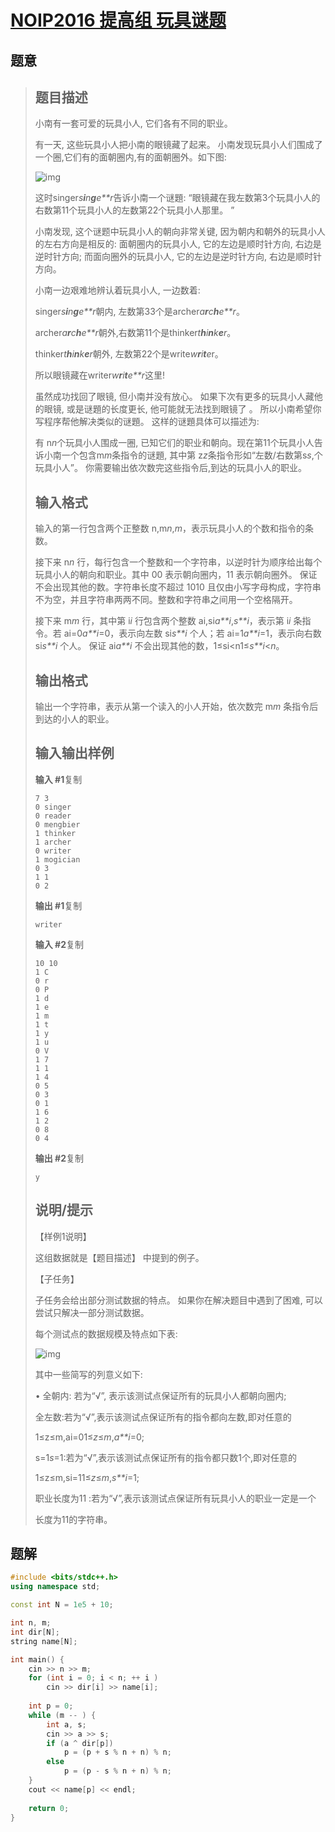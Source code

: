 #  [NOIP2016 提高组 玩具谜题](https://www.luogu.com.cn/problem/P1563)

## 题意

>   ## 题目描述
>
>   小南有一套可爱的玩具小人, 它们各有不同的职业。
>
>   有一天, 这些玩具小人把小南的眼镜藏了起来。 小南发现玩具小人们围成了一个圈,它们有的面朝圈内,有的面朝圈外。如下图:
>
>   ![img](https://cdn.luogu.com.cn/upload/pic/3438.png)
>
>   这时singer*s**i**n**g**e**r*告诉小南一个谜題: “眼镜藏在我左数第3个玩具小人的右数第11个玩具小人的左数第22个玩具小人那里。 ”
>
>   小南发现, 这个谜题中玩具小人的朝向非常关键, 因为朝内和朝外的玩具小人的左右方向是相反的: 面朝圈内的玩具小人, 它的左边是顺时针方向, 右边是逆时针方向; 而面向圈外的玩具小人, 它的左边是逆时针方向, 右边是顺时针方向。
>
>   小南一边艰难地辨认着玩具小人, 一边数着:
>
>   singer*s**i**n**g**e**r*朝内, 左数第33个是archer*a**r**c**h**e**r*。
>
>   archer*a**r**c**h**e**r*朝外,右数第11个是thinker*t**h**i**n**k**e**r*。
>
>   thinker*t**h**i**n**k**e**r*朝外, 左数第22个是write*w**r**i**t**e*r。
>
>   所以眼镜藏在writer*w**r**i**t**e**r*这里!
>
>   虽然成功找回了眼镜, 但小南并没有放心。 如果下次有更多的玩具小人藏他的眼镜, 或是谜題的长度更长, 他可能就无法找到眼镜了 。 所以小南希望你写程序帮他解决类似的谜題。 这样的谜題具体可以描述为:
>
>   有 n*n*个玩具小人围成一圈, 已知它们的职业和朝向。现在第11个玩具小人告诉小南一个包含m*m*条指令的谜題, 其中第 z*z*条指令形如“左数/右数第s*s*,个玩具小人”。 你需要输出依次数完这些指令后,到达的玩具小人的职业。
>
>   ## 输入格式
>
>   输入的第一行包含两个正整数 n,m*n*,*m*，表示玩具小人的个数和指令的条数。
>
>   接下来 n*n* 行，每行包含一个整数和一个字符串，以逆时针为顺序给出每个玩具小人的朝向和职业。其中 00 表示朝向圈内，11 表示朝向圈外。 保证不会出现其他的数。字符串长度不超过 1010 且仅由小写字母构成，字符串不为空，并且字符串两两不同。整数和字符串之间用一个空格隔开。
>
>   接下来 m*m* 行，其中第 i*i* 行包含两个整数 ai,si*a**i*,*s**i*，表示第 i*i* 条指令。若 ai=0*a**i*=0，表示向左数 si*s**i* 个人；若 ai=1*a**i*=1，表示向右数 si*s**i* 个人。 保证 ai*a**i* 不会出现其他的数，1≤si<n1≤*s**i*<*n*。
>
>   ## 输出格式
>
>   输出一个字符串，表示从第一个读入的小人开始，依次数完 m*m* 条指令后到达的小人的职业。
>
>   ## 输入输出样例
>
>   **输入 #1**复制
>
>   ```
>   7 3
>   0 singer
>   0 reader
>   0 mengbier 
>   1 thinker
>   1 archer
>   0 writer
>   1 mogician 
>   0 3
>   1 1
>   0 2
>   ```
>
>   **输出 #1**复制
>
>   ```
>   writer
>   ```
>
>   **输入 #2**复制
>
>   ```
>   10 10
>   1 C
>   0 r
>   0 P
>   1 d
>   1 e
>   1 m
>   1 t
>   1 y
>   1 u
>   0 V
>   1 7
>   1 1
>   1 4
>   0 5
>   0 3
>   0 1
>   1 6
>   1 2
>   0 8
>   0 4
>   ```
>
>   **输出 #2**复制
>
>   ```
>   y
>   ```
>
>   ## 说明/提示
>
>   【样例1说明】
>
>   这组数据就是【题目描述】 中提到的例子。
>
>   【子任务】
>
>   子任务会给出部分测试数据的特点。 如果你在解决题目中遇到了困难, 可以尝试只解决一部分测试数据。
>
>   每个测试点的数据规模及特点如下表:
>
>   ![img](https://cdn.luogu.com.cn/upload/pic/3439.png)
>
>   其中一些简写的列意义如下:
>
>   • 全朝内: 若为“√”, 表示该测试点保证所有的玩具小人都朝向圈内;
>
>   全左数:若为“√”,表示该测试点保证所有的指令都向左数,即对任意的
>
>   1≤z≤m,ai=01≤*z*≤*m*,*a**i*=0;
>
>   s=1*s*=1:若为“√”,表示该测试点保证所有的指令都只数1个,即对任意的
>
>   1≤z≤m,si=11≤*z*≤*m*,*s**i*=1;
>
>   职业长度为11 :若为“√”,表示该测试点保证所有玩具小人的职业一定是一个
>
>   长度为11的字符串。

## 题解



```c++
#include <bits/stdc++.h>
using namespace std;

const int N = 1e5 + 10;

int n, m;
int dir[N];
string name[N];

int main() {
    cin >> n >> m;
    for (int i = 0; i < n; ++ i )
        cin >> dir[i] >> name[i];
    
    int p = 0;
    while (m -- ) {
        int a, s;
        cin >> a >> s;
        if (a ^ dir[p])
            p = (p + s % n + n) % n;
        else
            p = (p - s % n + n) % n;
    }
    cout << name[p] << endl;
    
    return 0;
}
```



```python3

```

